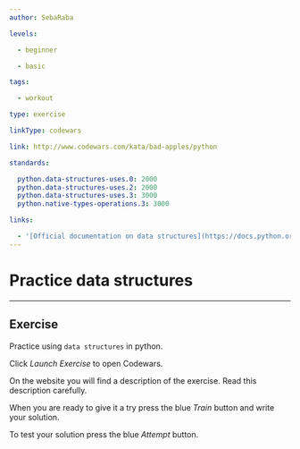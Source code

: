 ```yaml
---
author: SebaRaba

levels:

  - beginner

  - basic

tags:

  - workout

type: exercise

linkType: codewars

link: http://www.codewars.com/kata/bad-apples/python

standards:

  python.data-structures-uses.0: 2000
  python.data-structures-uses.2: 2000
  python.data-structures-uses.3: 3000
  python.native-types-operations.3: 3000

links:

  - '[Official documentation on data structures](https://docs.python.org/3/tutorial/datastructures.html){website}'
---
```


# Practice data structures

---
## Exercise

Practice using `data structures` in python.

Click *Launch Exercise* to open Codewars.

On the website you will find a description of the exercise. Read this description carefully. 

When you are ready to give it a try press the blue *Train* button and write your solution. 

To test your solution press the blue *Attempt* button.